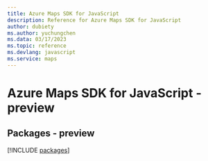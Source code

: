 ```yaml
---
title: Azure Maps SDK for JavaScript
description: Reference for Azure Maps SDK for JavaScript
author: dubiety
ms.author: yuchungchen
ms.data: 03/17/2023
ms.topic: reference
ms.devlang: javascript
ms.service: maps
---
```

# Azure Maps SDK for JavaScript - preview
## Packages - preview
[!INCLUDE [packages](maps-index.md)]